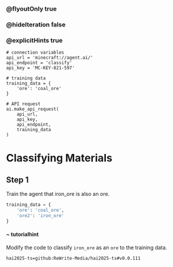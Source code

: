 ### @flyoutOnly true
### @hideIteration false
### @explicitHints true

```python-template
# connection variables
api_url = 'minecraft://agent.ai/'
api_endpoint = 'classify'
api_key = 'MC-KEY-821-597'
 
# training data
training_data = {
    'ore': 'coal_ore'
}
 
# API request
ai.make_api_request(
    api_url,
    api_key,
    api_endpoint,
    training_data
)
```

# Classifying Materials

## Step 1
Train the agent that iron_ore is also an ore.

```python
training_data = {
    'ore': 'coal_ore',
    'ore2': 'iron_ore'
}
```
#### ~ tutorialhint 
Modify the code to classify `iron_ore` as an `ore` to the training data.


```package
hai2025-ts=github:ReWrite-Media/hai2025-ts#v0.0.111
```
